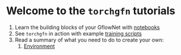 # Welcome to the `torchgfn` tutorials

1. Learn the building blocks of your GflowNet with [notebooks](https://github.com/saleml/torchgfn/notebooks/)
2. See `torchgfn` in action with example [training scripts](https://github.com/saleml/torchgfn/scripts/)
3. Read a summary of what you need to do to create your own:
   1. [Environment](https://github.com/saleml/torchgfn/ENV.md)
